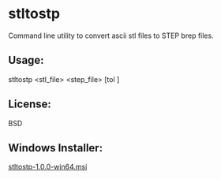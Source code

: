 # stltostp
Command line utility to convert ascii stl files to STEP brep files.

## Usage: 
stltostp <stl_file> <step_file> [tol <value>]
  
## License: 
BSD

## Windows Installer:
[stltostp-1.0.0-win64.msi](install/stltostp-1.0.0-win64.msi)
